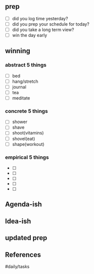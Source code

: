 ## prep
- [ ] did you log time yesterday?
- [ ] did you prep your schedule for today?
- [ ] did you take a long term view?
- [ ] win the day early

## winning
### abstract 5 things
- [ ] bed
- [ ] hang/stretch
- [ ] journal
- [ ] tea
- [ ] meditate

### concrete 5 things
- [ ] shower
- [ ] shave
- [ ] shoot(vitamins)
- [ ] shovel(eat)
- [ ] shape(workout)

### empirical 5 things
- [ ] 
- [ ] 
- [ ] 
- [ ] 
- [ ] 

## Agenda-ish

## Idea-ish


updated prep
---
## References

#daily/tasks

